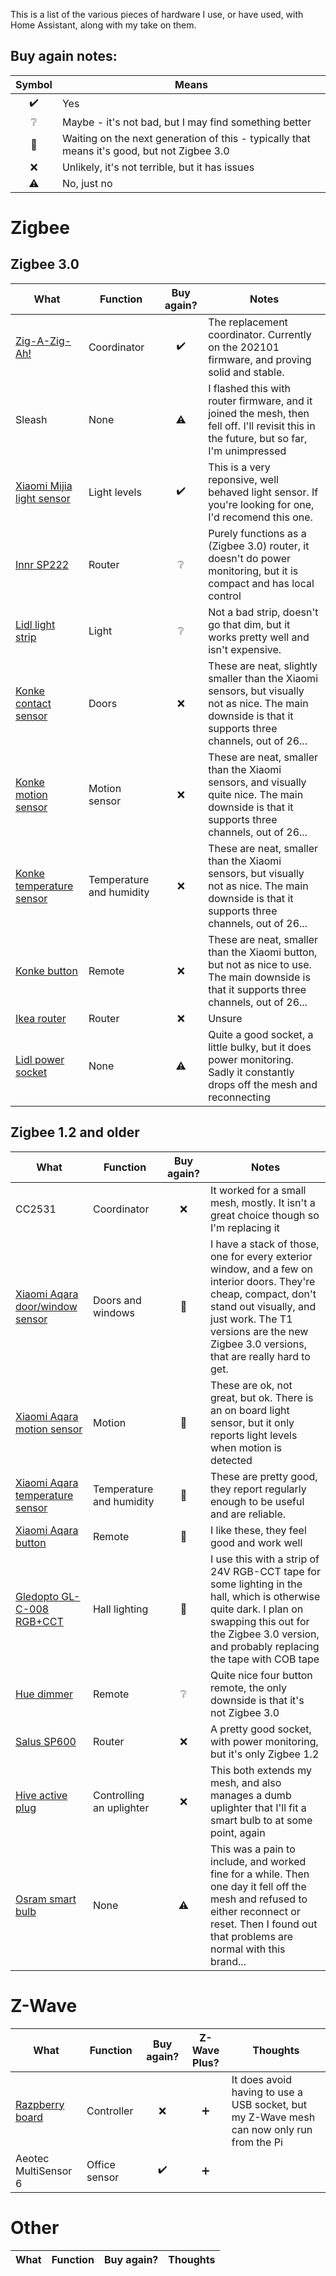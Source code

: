This is a list of the various pieces of hardware I use, or have used, with Home Assistant, along with my take on them.

## Buy again notes:

| Symbol | Means |
| :---: | --- |
| :heavy_check_mark: | Yes |
| :grey_question: | Maybe - it's not bad, but I may find something better |
| :construction: | Waiting on the next generation of this - typically that means it's good, but not Zigbee 3.0 |
| :x: | Unlikely, it's not terrible, but it has issues |
| :warning: | No, just no |

# Zigbee

## Zigbee 3.0 

| What | Function | Buy again? | Notes |
| --- | --- | :---: | --- |
| [Zig-A-Zig-Ah!](https://www.tindie.com/products/electrolama/zzh-cc2652r-multiprotocol-rf-stick/) | Coordinator | :heavy_check_mark: | The replacement coordinator. Currently on the 202101 firmware, and proving solid and stable. |
| Sleash | None | :warning: | I flashed this with router firmware, and it joined the mesh, then fell off. I'll revisit this in the future, but so far, I'm unimpressed |
| [Xiaomi Mijia light sensor](https://www.zigbee2mqtt.io/devices/GZCGQ01LM.html) | Light levels | :heavy_check_mark: | This is a very reponsive, well behaved light sensor. If you're looking for one, I'd recomend this one. | 
| [Innr SP222](https://www.zigbee2mqtt.io/devices/SP_222.html) | Router | :grey_question: | Purely functions as a (Zigbee 3.0) router, it doesn't do power monitoring, but it is compact and has local control |
| [Lidl light strip](https://www.zigbee2mqtt.io/devices/HG06104A.html) | Light | :grey_question: | Not a bad strip, doesn't go that dim, but it works pretty well and isn't expensive. |
| [Konke contact sensor](https://www.zigbee2mqtt.io/devices/2AJZ4KPDR.html) | Doors | :x: | These are neat, slightly smaller than the Xiaomi sensors, but visually not as nice. The main downside is that it supports three channels, out of 26... |
| [Konke motion sensor](https://www.zigbee2mqtt.io/devices/2AJZ4KPBS.html) | Motion sensor | :x: | These are neat, smaller than the Xiaomi sensors, and visually quite nice. The main downside is that it supports three channels, out of 26... |
| [Konke temperature sensor](https://www.zigbee2mqtt.io/devices/2AJZ4KPFT.html) | Temperature and humidity | :x: | These are neat, smaller than the Xiaomi sensors, but visually not as nice. The main downside is that it supports three channels, out of 26... |
| [Konke button](https://www.zigbee2mqtt.io/devices/2AJZ4KPKEY.html) | Remote | :x: | These are neat, smaller than the Xiaomi button, but not as nice to use. The main downside is that it supports three channels, out of 26... |
| [Ikea router](https://www.zigbee2mqtt.io/devices/E1746.html) | Router | :x: | Unsure | Purely functions as a router for the original mesh, but I don't need it any more |
| [Lidl power socket](https://www.zigbee2mqtt.io/devices/HG06337.html) | None | :warning: | Quite a good socket, a little bulky, but it does power monitoring. Sadly it constantly drops off the mesh and reconnecting |

## Zigbee 1.2 and older

| What | Function | Buy again? | Notes |
| --- | --- | :---: | --- |
| CC2531 | Coordinator | :x: | It worked for a small mesh, mostly. It isn't a great choice though so I'm replacing it |
| [Xiaomi Aqara door/window sensor](https://www.zigbee2mqtt.io/devices/MCCGQ11LM.html) | Doors and windows | :construction: | I have a stack of those, one for every exterior window, and a few on interior doors. They're cheap, compact, don't stand out visually, and just work. The T1 versions are the new Zigbee 3.0 versions, that are really hard to get. |
| [Xiaomi Aqara motion sensor](https://www.zigbee2mqtt.io/devices/RTCGQ11LM.html) | Motion | :construction: | These are ok, not great, but ok. There is an on board light sensor, but it only reports light levels when motion is detected | 
| [Xiaomi Aqara temperature sensor](https://www.zigbee2mqtt.io/devices/WSDCGQ11LM.html) | Temperature and humidity | :construction: | These are pretty good, they report regularly enough to be useful and are reliable. |
| [Xiaomi Aqara button](https://www.zigbee2mqtt.io/devices/WXKG12LM.html) | Remote | :construction: | I like these, they feel good and work well |
| [Gledopto GL-C-008 RGB+CCT](https://www.zigbee2mqtt.io/devices/GL-C-008-1ID.html) | Hall lighting | :construction: |  I use this with a strip of 24V RGB-CCT tape for some lighting in the hall, which is otherwise quite dark. I plan on swapping this out for the Zigbee 3.0 version, and probably replacing the tape with COB tape |
| [Hue dimmer](https://www.zigbee2mqtt.io/devices/324131092621.html) | Remote | :grey_question: | Quite nice four button remote, the only downside is that it's not Zigbee 3.0 |
| [Salus SP600](https://www.zigbee2mqtt.io/devices/SP600.html) | Router | :x: | A pretty good socket, with power monitoring, but it's only Zigbee 1.2 |
| [Hive active plug](https://www.zigbee2mqtt.io/devices/1613V.html) | Controlling an uplighter | :x: | This both extends my mesh, and also manages a dumb uplighter that I'll fit a smart bulb to at some point, again |
| [Osram smart bulb](https://www.zigbee2mqtt.io/devices/AC08560-DIM.html) | None | :warning: | This was a pain to include, and worked fine for a while. Then one day it fell off the mesh and refused to either reconnect or reset. Then I found out that problems are normal with this brand... |

# Z-Wave

| What | Function | Buy again? | Z-Wave Plus? | Thoughts |
| --- | --- | :---: | :---: | --- |
| [Razpberry board](https://razberry.z-wave.me/) | Controller | :x: | :heavy_plus_sign: | It does avoid having to use a USB socket, but my Z-Wave mesh can now only run from the Pi |
| Aeotec MultiSensor 6 | Office sensor | :heavy_check_mark: | :heavy_plus_sign: | |

# Other

| What | Function | Buy again? | Thoughts |
| --- | --- | :---: | --- |
